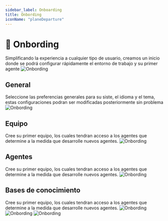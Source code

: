 ```yaml
---
sidebar_label: Onboarding
title: Onbording
iconName: "planeDeparture"
---
```


# 🎯 Onbording

Simplificando la experiencia a cualquier tipo de usuario, creamos un inicio donde se podrá configurar rápidamente el entorno de trabajo y su primer agente
![Onbording](/img/Onbording.gif)

## General 
Seleccione las preferencias generales para su siste, el idioma y el tema, estas configuraciones podran ser modificadas posteriormente sin problema
![Onbording](/img/onbordinga.png)

## Equipo
Cree su primer equipo, los cuales tendran acceso a los agentes que determine a la medida que desarrolle nuevos agentes.
![Onbording](/img/onbordingb.png)

## Agentes
Cree su primer equipo, los cuales tendran acceso a los agentes que determine a la medida que desarrolle nuevos agentes.
![Onbording](/img/onbordingc.png)


## Bases de conocimiento
Cree su primer equipo, los cuales tendran acceso a los agentes que determine a la medida que desarrolle nuevos agentes.
![Onbording](/img/onbordingd.png)
![Onbording](/img/onbordinge.png)
![Onbording](/img/onbordingf.png)